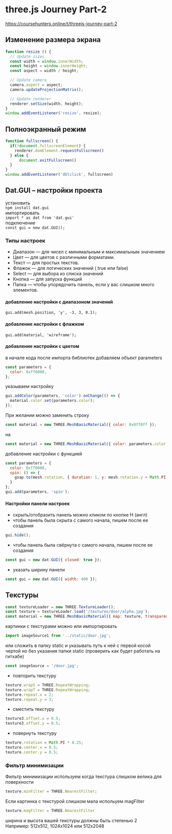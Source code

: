 # three.js Journey Part-2
https://coursehunters.online/t/threejs-journey-part-2

## Изменение размера экрана
```js
function resize () {
  // Update sizes
  const width = window.innerWidth;
  const height = window.innerHeight;
  const aspect = width / height;

  // Update camera
  camera.aspect = aspect;
  camera.updateProjectionMatrix();

  // Update renderer
  renderer.setSize(width, height);
}
window.addEventListener('resize', resize);
```

## Полноэкранный режим
```js
function fullscreen() {
  if(!document.fullscreenElement) {
    renderer.domElement.requestFullscreen()
  } else {
      document.exitFullscreen()
  }
}
window.addEventListener('dblclick', fullscreen)
```

## Dat.GUI – настройки проекта
установить  
`npm install dat.gui`  
импортировать  
`import * as dat from 'dat.gui'`  
подключение  
`const gui = new dat.GUI();`  

### Типы настроек
-	Диапазон — для чисел с минимальным и максимальным значением
-	Цвет — для цветов с различными форматами.
-	Текст — для простых текстов.
-	Флажок — для логических значений ( true или false)
-	Select — для выбора из списка значений
-	Кнопка — для запуска функций
-	Папка — чтобы упорядочить панель, если у вас слишком много элементов.

#### добавление настройки с диапазоном значений
`gui.add(mesh.position, 'y', -3, 3, 0.1);`

#### добавление настройки с флажком
`gui.add(material, 'wireframe');`

####  добавление настройки с цветом
в начале кода после импорта библиотек добавляем объект parameters  
```js
const parameters = {
  color: 0xff0000,
};
```
указываем настройку
```js
gui.addColor(parameters, 'color').onChange(() => {
  material.color.set(parameters.color);
});
```

При желании можно заменить строку
```js
const material = new THREE.MeshBasicMaterial({ color: 0x0ff0ff });
```
на
```js
const material = new THREE.MeshBasicMaterial({ color: parameters.color });
```
добавление настройки с функцией
```js
const parameters = {
  color: 0xff0000,
  spin: () => {
    gsap.to(mesh.rotation, { duration: 1, y: mesh.rotation.y + Math.PI * 2 })
  }
};
gui.add(parameters, 'spin');
```

#### Настройки панели настроек
- скрыть/отобразить панель можно кликом по кнопке H (англ)
- чтобы панель была скрыта с самого начала, пишем после ее создания  
```js
gui.hide();
```
- чтобы панель была свёрнута с самого начала, пишем после ее создания
```js
const gui = new dat.GUI({ closed: true });
```
- указать ширину панели
```js
const gui = new dat.GUI({ width: 400 });
```

## Текстуры
```js
const textureLoader = new THREE.TextureLoader();
const texture = textureLoader.load('/textures/door/alpha.jpg');
const material = new THREE.MeshBasicMaterial({ map: texture, transparent: true });
```

картинки с текстурами можно или импортировать
```js
import imageSource1 from '../static/door.jpg';
```
или сложить в папку static и указывать путь к ней с первой косой чертой но без указания папки static (проверить как будет работать на гитхабе)
```js
const imageSource = '/door.jpg';
```

- повторить текстуру
```js
texture.wrapS = THREE.RepeatWrapping;
texture.wrapT = THREE.RepeatWrapping;
texture.repeat.x = 2;
texture.repeat.y = 3;
```

- сместить текстуру
```js
texture3.offset.x = 0.5;
texture3.offset.y = 0.5;
```

- повернуть текстуру
```js
texture.rotation = Math.PI * 0.25;
texture.center.x = 0.5;
texture.center.y = 0.5;
```

### Фильтр минимизации
Фильтр минимизации используем когда текстура слишком велика для поверхности
```js
texture.minFilter = THREE.NearestFilter;
```
Если картинка с текстурой слишком мала испольуем magFilter
```js
texture.magFilter = THREE.NearestFilter 
```
ширина и высота вашей текстуры должны быть степенью 2  
Например: 512x512, 1024x1024 или 512x2048 

